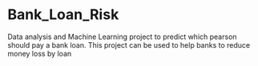# Bank_Loan_Risk
Data analysis and Machine Learning project to predict which pearson should pay a bank loan. This project can be used to help banks to reduce money loss by loan 
